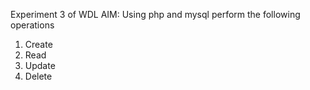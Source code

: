 
Experiment 3 of WDL
AIM: Using php and mysql perform the following operations 
1. Create 
2. Read 
3. Update 
4. Delete
